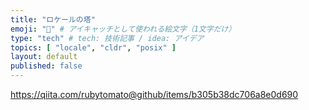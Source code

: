 ```yaml
---
title: "ロケールの塔"
emoji: "🧱" # アイキャッチとして使われる絵文字（1文字だけ）
type: "tech" # tech: 技術記事 / idea: アイデア
topics: [ "locale", "cldr", "posix" ]
layout: default
published: false
---
```


https://qiita.com/rubytomato@github/items/b305b38dc706a8e0d690
